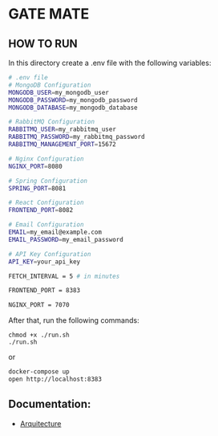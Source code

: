 # GATE MATE

## HOW TO RUN

In this directory create a .env file with the following variables:

```bash
# .env file
# MongoDB Configuration
MONGODB_USER=my_mongodb_user
MONGODB_PASSWORD=my_mongodb_password
MONGODB_DATABASE=my_mongodb_database

# RabbitMQ Configuration
RABBITMQ_USER=my_rabbitmq_user
RABBITMQ_PASSWORD=my_rabbitmq_password
RABBITMQ_MANAGEMENT_PORT=15672

# Nginx Configuration
NGINX_PORT=8080

# Spring Configuration
SPRING_PORT=8081

# React Configuration
FRONTEND_PORT=8082

# Email Configuration
EMAIL=my_email@example.com
EMAIL_PASSWORD=my_email_password

# API Key Configuration
API_KEY=your_api_key

FETCH_INTERVAL = 5 # in minutes

FRONTEND_PORT = 8383

NGINX_PORT = 7070
```

After that, run the following commands:

``` 
chmod +x ./run.sh
./run.sh
```

or

```bash
docker-compose up
open http://localhost:8383
```

## Documentation:

- [Arquitecture](docs/arquitecture.md)
